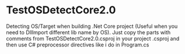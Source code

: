 # TestOSDetectCore2.0
Detecting OS/Target when building .Net Core project (Useful when you need to DllImport different lib name by OS). Just copy the parts with comments from TestOSDetectCore2.0.csproj in your project .csproj and then use C# preprocessor directives like i do in Program.cs
